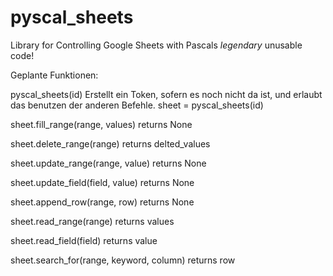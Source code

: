 # pyscal_sheets
Library for Controlling Google Sheets with Pascals *legendary* unusable code!

Geplante Funktionen:

pyscal_sheets(id) Erstellt ein Token, sofern es noch nicht da ist, und erlaubt das benutzen der anderen Befehle.
sheet = pyscal_sheets(id)

sheet.fill_range(range, values)
    returns None
    
sheet.delete_range(range)
    returns delted_values
    
sheet.update_range(range, value)
    returns None
    
sheet.update_field(field, value)
    returns None
    
sheet.append_row(range, row)
    returns None
    
sheet.read_range(range)
    returns values
    
sheet.read_field(field)
    returns value
    
sheet.search_for(range, keyword, column)
    returns row




